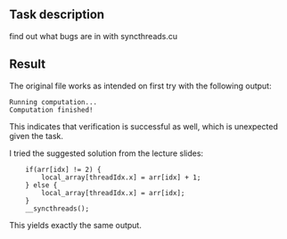 ## Task description

find out what bugs are in with syncthreads.cu


## Result

The original file works as intended on first try with the following output:
```
Running computation...
Computation finished!
```

This indicates that verification is successful as well, which is unexpected given the task. 

I tried the suggested solution from the lecture slides:
```
    if(arr[idx] != 2) {
        local_array[threadIdx.x] = arr[idx] + 1;
    } else {
        local_array[threadIdx.x] = arr[idx];
    }
    __syncthreads();
```
This yields exactly the same output.